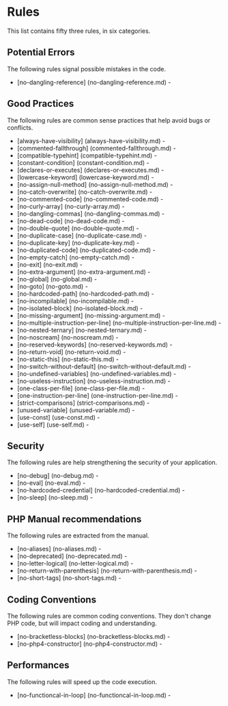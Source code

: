 <!-- generated on 18-12-2014 10:0:01-->
# Rules

This list contains fifty three rules, in six categories.

## Potential Errors

The following rules signal possible mistakes in the code.

 * [no-dangling-reference] (no-dangling-reference.md) - 

## Good Practices

The following rules are common sense practices that help avoid bugs or conflicts.

 * [always-have-visibility] (always-have-visibility.md) - 
 * [commented-fallthrough] (commented-fallthrough.md) - 
 * [compatible-typehint] (compatible-typehint.md) - 
 * [constant-condition] (constant-condition.md) - 
 * [declares-or-executes] (declares-or-executes.md) - 
 * [lowercase-keyword] (lowercase-keyword.md) - 
 * [no-assign-null-method] (no-assign-null-method.md) - 
 * [no-catch-overwrite] (no-catch-overwrite.md) - 
 * [no-commented-code] (no-commented-code.md) - 
 * [no-curly-array] (no-curly-array.md) - 
 * [no-dangling-commas] (no-dangling-commas.md) - 
 * [no-dead-code] (no-dead-code.md) - 
 * [no-double-quote] (no-double-quote.md) - 
 * [no-duplicate-case] (no-duplicate-case.md) - 
 * [no-duplicate-key] (no-duplicate-key.md) - 
 * [no-duplicated-code] (no-duplicated-code.md) - 
 * [no-empty-catch] (no-empty-catch.md) - 
 * [no-exit] (no-exit.md) - 
 * [no-extra-argument] (no-extra-argument.md) - 
 * [no-global] (no-global.md) - 
 * [no-goto] (no-goto.md) - 
 * [no-hardcoded-path] (no-hardcoded-path.md) - 
 * [no-incompilable] (no-incompilable.md) - 
 * [no-isolated-block] (no-isolated-block.md) - 
 * [no-missing-argument] (no-missing-argument.md) - 
 * [no-multiple-instruction-per-line] (no-multiple-instruction-per-line.md) - 
 * [no-nested-ternary] (no-nested-ternary.md) - 
 * [no-noscream] (no-noscream.md) - 
 * [no-reserved-keywords] (no-reserved-keywords.md) - 
 * [no-return-void] (no-return-void.md) - 
 * [no-static-this] (no-static-this.md) - 
 * [no-switch-without-default] (no-switch-without-default.md) - 
 * [no-undefined-variables] (no-undefined-variables.md) - 
 * [no-useless-instruction] (no-useless-instruction.md) - 
 * [one-class-per-file] (one-class-per-file.md) - 
 * [one-instruction-per-line] (one-instruction-per-line.md) - 
 * [strict-comparisons] (strict-comparisons.md) - 
 * [unused-variable] (unused-variable.md) - 
 * [use-const] (use-const.md) - 
 * [use-self] (use-self.md) - 

## Security

The following rules are help strengthening the security of your application.

 * [no-debug] (no-debug.md) - 
 * [no-eval] (no-eval.md) - 
 * [no-hardcoded-credential] (no-hardcoded-credential.md) - 
 * [no-sleep] (no-sleep.md) - 

## PHP Manual recommendations

The following rules are extracted from the manual.

 * [no-aliases] (no-aliases.md) - 
 * [no-deprecated] (no-deprecated.md) - 
 * [no-letter-logical] (no-letter-logical.md) - 
 * [no-return-with-parenthesis] (no-return-with-parenthesis.md) - 
 * [no-short-tags] (no-short-tags.md) - 

## Coding Conventions

The following rules are common coding conventions. They don't change PHP code, but will impact coding and understanding.

 * [no-bracketless-blocks] (no-bracketless-blocks.md) - 
 * [no-php4-constructor] (no-php4-constructor.md) - 

## Performances

The following rules will speed up the code execution.

 * [no-functioncal-in-loop] (no-functioncal-in-loop.md) - 


